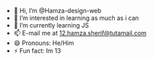 - 👋 Hi, I’m @Hamza-design-web
- 👀 I’m interested in learning as much as i can
- 🌱 I’m currently learning JS
- 📫 E-mail me at 12.hamza.sherif@tutamail.com
- 😄 Pronouns: He/Him
- ⚡ Fun fact: Im 13

<!---
Hamza-design-web/Hamza-design-web is a ✨ special ✨ repository because its `README.md` (this file) appears on your GitHub profile.
You can click the Preview link to take a look at your changes.
--->
